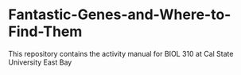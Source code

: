 # Fantastic-Genes-and-Where-to-Find-Them
This repository contains the activity manual for BIOL 310 at Cal State University East Bay
